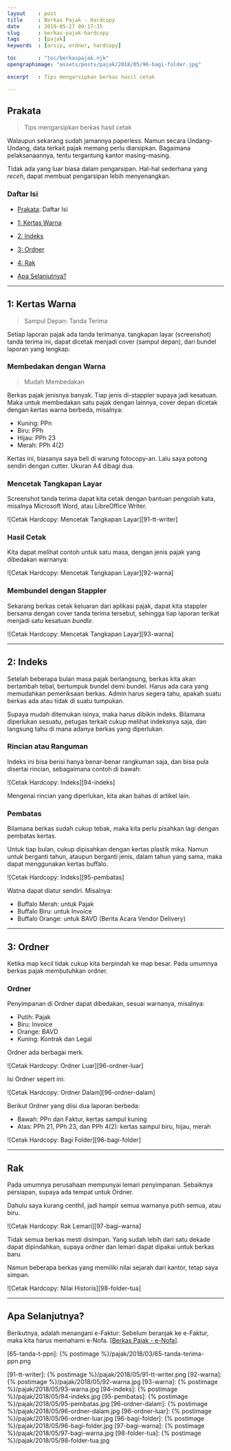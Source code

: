 ```yaml
---
layout    : post
title     : Berkas Pajak - Hardcopy
date      : 2018-05-27 09:17:35
slug      : berkas-pajak-hardcopy
tags      : [pajak]
keywords  : [arsip, ordner, hardcopy]

toc       : "toc/berkaspajak.njk"
opengraphimage: "assets/posts/pajak/2018/05/96-bagi-folder.jpg"

excerpt   : Tips mengarsipkan berkas hasil cetak

---
```


<a name="prakata"></a>

## Prakata

> Tips mengarsipkan berkas hasil cetak

Walaupun sekarang sudah jamannya paperless.
Namun secara Undang-Undang,
data terkait pajak memang perlu diarsipkan.
Bagaimana pelaksanaannya,
tentu tergantung kantor masing-masing.

Tidak ada yang luar biasa dalam pengarsipan.
Hal-hal sederhana yang _receh_,
dapat membuat pengarsipan lebih menyenangkan.

### Daftar Isi

* [Prakata](#prakata): Daftar Isi

* [1: Kertas Warna](#warna)

* [2: Indeks](#indeks)

* [3: Ordner](#ordner)

* [4: Rak](#rak)

* [Apa Selanjutnya?](#selanjutnya)

-- -- --

<a name="warna"></a>

## 1: Kertas Warna

> Sampul Depan: Tanda Terima

Setiap laporan pajak ada tanda terimanya.
tangkapan layar (screenshot) tanda terima ini,
dapat dicetak menjadi cover (sampul depan),
dari bundel laporan yang lengkap.

### Membedakan dengan Warna

> Mudah Membedakan

Berkas pajak jenisnya banyak.
Tiap jenis di-stappler supaya jadi kesatuan.
Maka untuk membedakan satu pajak dengan lainnya,
cover depan dicetak dengan kertas warna berbeda, misalnya:

* Kuning: PPn
* Biru: PPh
* Hijau: PPh 23
* Merah: PPh 4(2)

Kertas ini, biasanya saya beli di warung fotocopy-an.
Lalu saya potong sendiri dengan cutter.
Ukuran A4 dibagi dua.

### Mencetak Tangkapan Layar

Screenshot tanda terima dapat kita cetak dengan bantuan
pengolah kata, misalnya Microsoft Word, atau LibreOffice Writer.

![Cetak Hardcopy: Mencetak Tangkapan Layar][91-tt-writer]

### Hasil Cetak

Kita dapat melihat contoh untuk satu masa,
dengan jenis pajak yang dibedakan warnanya:

![Cetak Hardcopy: Mencetak Tangkapan Layar][92-warna]

### Membundel dengan Stappler

Sekarang berkas cetak keluaran dari aplikasi pajak,
dapat kita stappler bersama dengan cover tanda terima tersebut,
sehingga tiap laporan terikat menjadi satu kesatuan _bundle_.

![Cetak Hardcopy: Mencetak Tangkapan Layar][93-warna]

-- -- --

<a name="indeks"></a>

## 2: Indeks

Setelah beberapa bulan masa pajak berlangsung,
berkas kita akan bertambah tebal,
bertumpuk bundel demi bundel.
Harus ada cara yang memudahkan pemeriksaan berkas.
Admin harus segera tahu,
apakah suatu berkas ada atau tidak di suatu tumpukan.

Supaya mudah ditemukan isinya,
maka harus dibikin indeks.
Bilamana diperlukan sesuatu,
petugas terkait cukup melihat indeksnya saja,
dan langsung tahu di mana adanya berkas yang diperlukan.

### Rincian atau Ranguman

Indeks ini bisa berisi hanya benar-benar rangkuman saja,
dan bisa pula disertai rincian,
sebagaimana contoh di bawah:

![Cetak Hardcopy: Indeks][94-indeks]

Mengenai rincian yang diperlukan,
kita akan bahas di artikel lain.

### Pembatas

Bilamana berkas sudah cukup tebak,
maka kita perlu pisahkan lagi dengan pembatas kertas.

Untuk tiap bulan, cukup dipisahkan dengan kertas plastik mika.
Namun untuk berganti tahun,
ataupun berganti jenis, dalam tahun yang sama,
maka dapat menggunakan kertas buffalo.

![Cetak Hardcopy: Indeks][95-pembatas]

Watna dapat diatur sendiri. Misalnya:
* Buffalo Merah: untuk Pajak
* Buffalo Biru: untuk Invoice
* Buffalo Orange: untuk BAVD (Berita Acara Vendor Delivery)

-- -- --

<a name="ordner"></a>

## 3: Ordner

Ketika map kecil tidak cukup kita berpindah ke map besar.
Pada umumnya berkas pajak membutuhkan ordner.

### Ordner

Penyimpanan di Ordner dapat dibedakan,
sesuai warnanya, misalnya:
* Putih: Pajak
* Biru: Invoice
* Orange: BAVD
* Kuning: Kontrak dan Legal

Ordner ada berbagai merk.

![Cetak Hardcopy: Ordner Luar][96-ordner-luar]

Isi Ordner sepert ini:

![Cetak Hardcopy: Ordner Dalam][96-ordner-dalam]

Berikut Ordner yang diisi dua laporan berbeda:
* Bawah: PPn dan Faktur, kertas sampul kuning
* Atas: PPh 21, PPh 23, dan PPh 4(2): kertas sampul biru, hijau, merah

![Cetak Hardcopy: Bagi Folder][96-bagi-folder]

-- -- --

<a name="4: Rak"></a>

## Rak

Pada umumnya perusahaan mempunyai lemari penyimpanan.
Sebaiknya persiapan, supaya ada tempat untuk Ordner.

Dahulu saya kurang centhil,
jadi hampir semua warnanya putih semua, atau biru.

![Cetak Hardcopy: Rak Lemari][97-bagi-warna]

Tidak semua berkas mesti disimpan.
Yang sudah lebih dari satu dekade dapat dipindahkan,
supaya ordner dan lemari dapat dipakai untuk berkas baru.

Namun beberapa berkas yang memiliki nilai sejarah dari kantor,
tetap saya simpan.

![Cetak Hardcopy: Nilai Historis][98-folder-tua]

-- -- --

<a name="selanjutnya"></a>

## Apa Selanjutnya?

Berikutnya, adalah menangani e-Faktur:
Sebelum beranjak ke e-Faktur,
maka kita harus memahami e-Nofa.
[[Berkas Pajak - e-Nofa][local-whats-next]].

[//]: <> ( -- -- -- links below -- -- -- )

[local-whats-next]:     /pajak/2019/05/01/berkas-pajak-enofa.html

[65-tanda-t-ppn]:       {% postimage %}/pajak/2018/03/65-tanda-terima-ppn.png

[91-tt-writer]:         {% postimage %}/pajak/2018/05/91-tt-writer.png
[92-warna]:             {% postimage %}/pajak/2018/05/92-warna.jpg
[93-warna]:             {% postimage %}/pajak/2018/05/93-warna.jpg
[94-indeks]:            {% postimage %}/pajak/2018/05/94-indeks.jpg
[95-pembatas]:          {% postimage %}/pajak/2018/05/95-pembatas.jpg
[96-ordner-dalam]:      {% postimage %}/pajak/2018/05/96-ordner-dalam.jpg
[96-ordner-luar]:       {% postimage %}/pajak/2018/05/96-ordner-luar.jpg
[96-bagi-folder]:       {% postimage %}/pajak/2018/05/96-bagi-folder.jpg
[97-bagi-warna]:        {% postimage %}/pajak/2018/05/97-bagi-warna.jpg
[98-folder-tua]:        {% postimage %}/pajak/2018/05/98-folder-tua.jpg
